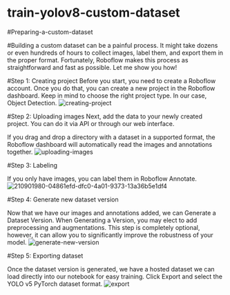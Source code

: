 # train-yolov8-custom-dataset

#Preparing-a-custom-dataset

#Building a custom dataset can be a painful process. It might take dozens or even hundreds of hours to collect images, label them, and export them in the proper format. Fortunately, Roboflow makes this process as straightforward and fast as possible. Let me show you how!

#Step 1: Creating project
Before you start, you need to create a Roboflow account. Once you do that, you can create a new project in the Roboflow dashboard. Keep in mind to choose the right project type. In our case, Object Detection.
![creating-project](https://user-images.githubusercontent.com/55156159/218303607-99318cd5-3457-4f04-aa38-e2d2948812de.gif)

#Step 2: Uploading images
Next, add the data to your newly created project. You can do it via API or through our web interface.

If you drag and drop a directory with a dataset in a supported format, the Roboflow dashboard will automatically read the images and annotations together.
![uploading-images](https://user-images.githubusercontent.com/55156159/218303773-39f48f49-bbc3-45d5-b373-09a05fe9fce7.gif)

#Step 3: Labeling

If you only have images, you can label them in Roboflow Annotate.
![210901980-04861efd-dfc0-4a01-9373-13a36b5e1df4](https://user-images.githubusercontent.com/55156159/218303833-36432f74-700d-40f9-836e-fbb736e07429.gif)


#Step 4: Generate new dataset version

Now that we have our images and annotations added, we can Generate a Dataset Version. When Generating a Version, you may elect to add preprocessing and augmentations. This step is completely optional, however, it can allow you to significantly improve the robustness of your model.
![generate-new-version](https://user-images.githubusercontent.com/55156159/218303867-33b9544e-aaf4-45cf-8791-d78fdb5ca3c8.gif)

#Step 5: Exporting dataset

Once the dataset version is generated, we have a hosted dataset we can load directly into our notebook for easy training. Click Export and select the YOLO v5 PyTorch dataset format.
![export](https://user-images.githubusercontent.com/55156159/218303890-456cccba-f32f-4ca5-a947-f5803e0d85ab.gif)
